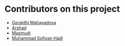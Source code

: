 # Contributors on this project

- [Geraldhi Mahayadnya](https://github.com/gerald-apm)
- [Arshad](https://github.com/mdArshad10)
- [Masmudi](https://github.com/adimasmudi)
- [Muhammad Sofiyan Hadi](https://github.com/sofiyanhaadi)
